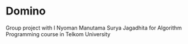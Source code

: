 # Domino
Group project with I Nyoman Manutama Surya Jagadhita for Algorithm Programming course in Telkom University
